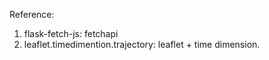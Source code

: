 Reference:

1. flask-fetch-js: fetchapi 
2. leaflet.timedimention.trajectory: leaflet + time dimension.

